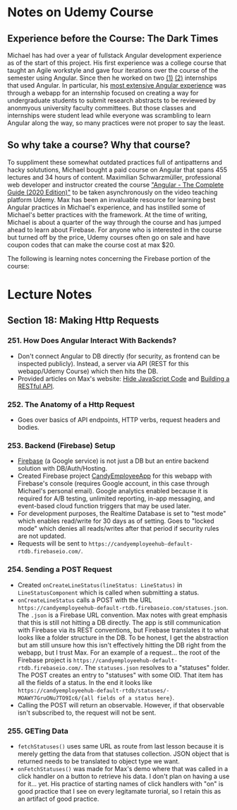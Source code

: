 # Notes on Udemy Course


## Experience before the Course: The Dark Times
Michael has had over a year of fullstack Angular development experience as of the start of this project. His first experience was a college course that taught an Agile workstyle and gave four iterations over the course of the semester using Angular. Since then he worked on two [(1)](https://github.com/Megabittron/DeploymentExperiment-URS) [(2)](https://github.com/mn-pollinators/buzz-about) internships that used Angular. In particular, his [most extensive Angular experience](https://github.com/Megabittron/DeploymentExperiment-URS) was through a webapp for an internship focused on creating a way for undergraduate students to submit research abstracts to be reviewed by anonmyous university faculty committees. But those classes and internships were student lead while everyone was scrambling to learn Angular along the way, so many practices were not proper to say the least.

## So why take a course? Why that course?
To suppliment these somewhat outdated practices full of antipatterns and hacky solututions, Michael bought a paid course on Angular that spans 455 lectures and 34 hours of content. Maximilian Schwarzmüller, professional web developer and instructor created the course ["Angular - The Complete Guide (2020 Edition)"](https://www.udemy.com/course/the-complete-guide-to-angular-2/) to be taken asynchronously on the video teaching platform Udemy. Max has been an invaluable resource for learning best Angular practices in Michael's experience, and has instilled some of Michael's better practices with the framework. At the time of writing, Michael is about a quarter of the way through the course and has jumped ahead to learn about Firebase. For anyone who is interested in the course but turned off by the price, Udemy courses often go on sale and have coupon codes that can make the course cost at max $20.

The following is learning notes concerning the Firebase portion of the course:

# Lecture Notes

## Section 18: Making Http Requests

### 251. How Does Angular Interact With Backends?

* Don't connect Angular to DB directly (for security, as frontend can be inspected publicly). Instead, a server via API (REST for this webapp/Udemy Course) which then hits the DB.
* Provided articles on Max's website: [Hide JavaScript Code](https://academind.com/learn/javascript/hide-javascript-code/) and [Building a RESTful API](https://academind.com/learn/node-js/building-a-restful-api-with/).

### 252. The Anatomy of a Http Request

* Goes over basics of API endpoints, HTTP verbs, request headers and bodies.

### 253. Backend (Firebase) Setup

* [Firebase](https://firebase.google.com/) (a Google service) is not just a DB but an entire backend solution with DB/Auth/Hosting. 
* Created Firebase project [CandyEmployeeApp](https://console.firebase.google.com/u/1/project/candyemployeehub/overview) for this webapp with Firebase's console (requires Google account, in this case through Michael's personal email). Google analytics enabled because it is required for A/B testing, unlimited reporting, in-app messaging, and event-based cloud function triggers that may be used later.
* For development purposes, the Realtime Database is set to "test mode" which enables read/write for 30 days as of setting. Goes to "locked mode" which denies all reads/writes after that period if security rules are not updated.
* Requests will be sent to `https://candyemployeehub-default-rtdb.firebaseio.com/`.

### 254. Sending a POST Request

* Created `onCreateLineStatus(lineStatus: LineStatus)` in `LineStatusComponent` which is called when submitting a status.
* `onCreateLineStatus` calls a POST with the URL `https://candyemployeehub-default-rtdb.firebaseio.com/statuses.json`. The `.json` is a Firebase URL convention. Max notes with great emphasis that this is still not hitting a DB directly. The app is still communication with Firebase via its REST conventions, but Firebase translates it to what looks like a folder structure in the DB. To be honest, I get the abstraction but am still unsure how this isn't effectively hitting the DB right from the webapp, but I trust Max. For an example of a request... the root of the Firebase project is `https://candyemployeehub-default-rtdb.firebaseio.com/`. The `statuses.json` resolves to a "statuses" folder. The POST creates an entry to "statuses" with some OID. That item has all the fields of a status. In the end it looks like `https://candyemployeehub-default-rtdb/statuses/-MOAWY7GruONu7TO9Ic6/{all fields of a status here}`. 
* Calling the POST will return an observable. However, if that observable isn't subscribed to, the request will not be sent.

### 255. GETing Data

* `fetchStatuses()` uses same URL as route from last lesson because it is merely getting the data from that statuses collection. JSON object that is returned needs to be translated to object type we want. 
* `onFetchStatuses()` was made for Max's demo where that was called in a click handler on a button to retrieve his data. I don't plan on having a use for it... yet. His practice of starting names of click handlers with "on" is good practice that I see on every legitamate turorial, so I retain this as an artifact of good practice. 

